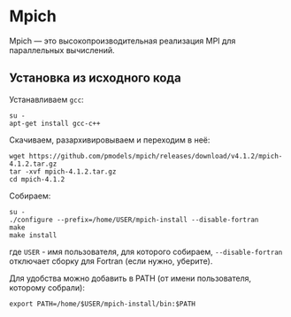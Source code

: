# Mpich

Mpich — это высокопроизводительная реализация MPI для параллельных вычислений.

## Установка из исходного кода
Устанавливаем `gcc`:
```shell
su -
apt-get install gcc-c++
```

Скачиваем, разархивировываем и переходим в неё:
```shell
wget https://github.com/pmodels/mpich/releases/download/v4.1.2/mpich-4.1.2.tar.gz
tar -xvf mpich-4.1.2.tar.gz 
cd mpich-4.1.2
```

Собираем:
```shell
su -
./configure --prefix=/home/USER/mpich-install --disable-fortran
make
make install
```
где `USER` - имя пользователя, для которого собираем, `--disable-fortran` отключает сборку для Fortran (если нужно, уберите).

Для удобства можно добавить в PATH (от имени пользователя, которому собрали):
```shell
export PATH=/home/$USER/mpich-install/bin:$PATH
```